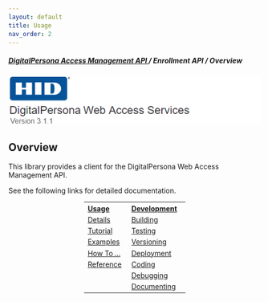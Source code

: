 ```yaml
---
layout: default
title: Usage
nav_order: 2
---
```

##### [DigitalPersona Access Management API ](https://lenhodgeman.github.io/digitalpersona-access-management-api/)/ Enrollment API / Overview  
![](docs/assets/HID-DPAM-svcs.png)  

## Overview

This library provides a client for the DigitalPersona Web Access Management API.

See the following links for detailed documentation.

<table style="width:40%;margin-left:auto;margin-right:auto;">
  <tr>
    <th style="width:20%" ALIGN="left"><A HREF="docs/usage/index.html">Usage</A></th>
    <th style="width:35%" ALIGN="left"><A HREF="docs/development/index.html">Development</A></th>
  </tr>
  <tr>
  <td valign="top" ><A HREF="docs/usage/details.html">Details</A></td>
  <td><A HREF="docs/development/building.html">Building</A></td>
  </tr>
  <tr>
    <td valign="top"><A HREF="docs/usage/tutorial.html">Tutorial</A></td>
    <td valign="top"><A HREF="docs/development/testing.html">Testing</A></td>
  </tr>
  <tr>
    <td valign="top"><A HREF="docs/usage/examples.html">Examples</A></td>
    <td valign="top"><A HREF="docs/development/versioning.html">Versioning</A></td>
  </tr>
  <tr>
    <td valign="top"><A HREF="docs/usage/how-to.html">How To ...</A></td>
    <td valign="top"><A HREF="docs/deploy/deployment.html">Deployment</A></td>
  </tr>
  <tr>
    <td valign="top"><A HREF="docs/usage/reference.html">Reference</A></td>
    <td valign="top"><A HREF="docs/deploy/coding.html">Coding</A></td>
  </tr>  
  <tr>
    <td valign="top">&nbsp;</td>
    <td valign="top"><A HREF="docs/deploy/debugging.html">Debugging</A></td>
  </tr>
  <tr>
    <td valign="top">&nbsp;</td>
    <td valign="top"><A HREF="docs/deploy/documenting.html">Documenting</A></td>
  </tr>        
</table>
